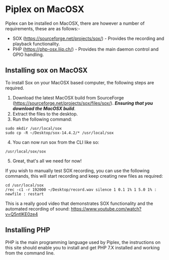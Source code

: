 # Piplex on MacOSX

Piplex can be installed on MacOSX, there are however a number of requirements, these are as follows:-

* SOX (https://sourceforge.net/projects/sox/) - Provides the recording and playback functionality.
* PHP (https://php-osx.liip.ch/) - Provides the main daemon control and GPIO handling.

## Installing sox on MacOSX

To install Sox on your MacOSX based computer, the following steps are required.

1) Download the latest MacOSX build from SourceForge (https://sourceforge.net/projects/sox/files/sox/). ___Ensuring that you download the MacOSX build___.
2) Extract the files to the desktop.
3) Run the following command:
```shell
sudo mkdir /usr/local/sox
sudo cp -R ~/Desktop/sox-14.4.2/* /usr/local/sox
```
4) You can now run sox from the CLI like so:
```shell
/usr/local/sox/sox
```
5) Great, that's all we need for now!

If you wish to manually test SOX recording, you can use the following commands, this will start recording and keep creating new files as required:

```shell
cd /usr/local/sox
/rec -c1 -r 192000 ~/Desktop/record.wav silence 1 0.1 1% 1 5.0 1% : newfile : restart
```

This is a really good video that demonstrates SOX functionality and the automated recording of sound: https://www.youtube.com/watch?v=Q5ntlKE0ze4



## Installing PHP

PHP is the main programming language used by Piplex, the instructions on this site should enable you to install and get PHP 7.X installed and working from the command line.

